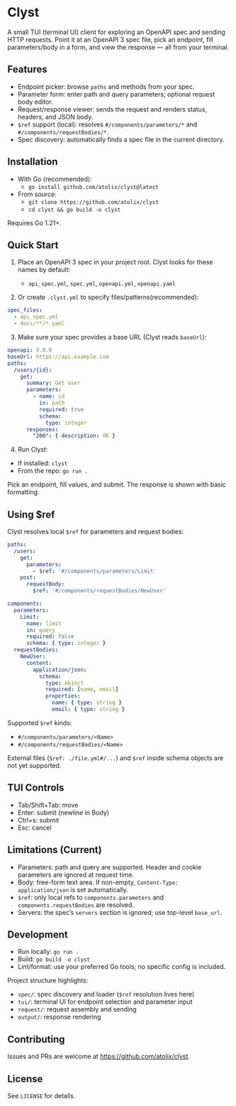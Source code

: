 # Clyst

A small TUI (terminal UI) client for exploring an OpenAPI spec and sending HTTP requests. Point it at an OpenAPI 3 spec file, pick an endpoint, fill parameters/body in a form, and view the response — all from your terminal.

## Features

- Endpoint picker: browse `paths` and methods from your spec.
- Parameter form: enter path and query parameters; optional request body editor.
- Request/response viewer: sends the request and renders status, headers, and JSON body.
- `$ref` support (local): resolves `#/components/parameters/*` and `#/components/requestBodies/*`.
- Spec discovery: automatically finds a spec file in the current directory.

## Installation

- With Go (recommended):
  - `go install github.com/atolix/clyst@latest`
- From source:
  - `git clone https://github.com/atolix/clyst`
  - `cd clyst && go build -o clyst`

Requires Go 1.21+.

## Quick Start

1) Place an OpenAPI 3 spec in your project root. Clyst looks for these names by default:
   - `api_spec.yml`, `spec.yml`, `openapi.yml`, `openapi.yaml`

2) Or create `.clyst.yml` to specify files/patterns(recommended):

```yaml
spec_files:
  - api_spec.yml
  - docs/**/*.yaml
```

3) Make sure your spec provides a base URL (Clyst reads `baseUrl`):

```yaml
openapi: 3.0.0
baseUrl: https://api.example.com
paths:
  /users/{id}:
    get:
      summary: Get user
      parameters:
        - name: id
          in: path
          required: true
          schema:
            type: integer
      responses:
        "200": { description: OK }
```

4) Run Clyst:

- If installed: `clyst`
- From the repo: `go run .`

Pick an endpoint, fill values, and submit. The response is shown with basic formatting.

## Using $ref

Clyst resolves local `$ref` for parameters and request bodies:

```yaml
paths:
  /users:
    get:
      parameters:
        - $ref: '#/components/parameters/Limit'
    post:
      requestBody:
        $ref: '#/components/requestBodies/NewUser'

components:
  parameters:
    Limit:
      name: limit
      in: query
      required: false
      schema: { type: integer }
  requestBodies:
    NewUser:
      content:
        application/json:
          schema:
            type: object
            required: [name, email]
            properties:
              name: { type: string }
              email: { type: string }
```

Supported `$ref` kinds:
- `#/components/parameters/<Name>`
- `#/components/requestBodies/<Name>`

External files (`$ref: ./file.yml#/...`) and `$ref` inside schema objects are not yet supported.

## TUI Controls

- Tab/Shift+Tab: move
- Enter: submit (newline in Body)
- Ctrl+s: submit
- Esc: cancel

## Limitations (Current)

- Parameters: path and query are supported. Header and cookie parameters are ignored at request time.
- Body: free-form text area. If non-empty, `Content-Type: application/json` is set automatically.
- `$ref`: only local refs to `components.parameters` and `components.requestBodies` are resolved.
- Servers: the spec’s `servers` section is ignored; use top-level `base_url`.

## Development

- Run locally: `go run .`
- Build: `go build -o clyst`
- Lint/format: use your preferred Go tools; no specific config is included.

Project structure highlights:
- `spec/`: spec discovery and loader (`$ref` resolution lives here)
- `tui/`: terminal UI for endpoint selection and parameter input
- `request/`: request assembly and sending
- `output/`: response rendering

## Contributing

Issues and PRs are welcome at https://github.com/atolix/clyst.

## License

See `LICENSE` for details.

